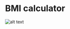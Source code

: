 # BMI calculator

![alt text](https://github.com/proman3419/Programming-Challenges-v1.4/Screenshots/22_1.PNG)
